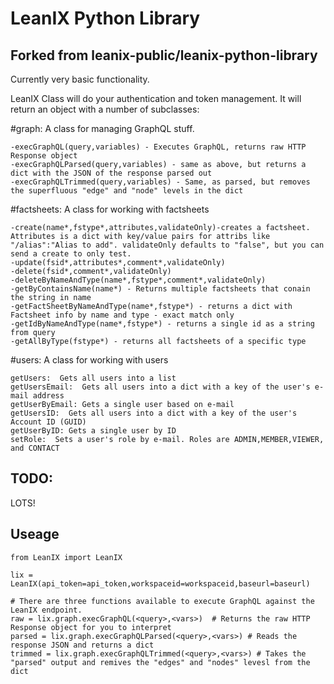 # LeanIX Python Library


## Forked from leanix-public/leanix-python-library

Currently very basic functionality.

LeanIX Class will do your authentication and token management.  It will return an object with a number of subclasses:

#graph: A class for managing GraphQL stuff.
```
-execGraphQL(query,variables) - Executes GraphQL, returns raw HTTP Response object
-execGraphQLParsed(query,variables) - same as above, but returns a dict with the JSON of the response parsed out
-execGraphQLTrimmed(query,variables) - Same, as parsed, but removes the superfluous "edge" and "node" levels in the dict
```
#factsheets: A class for working with factsheets
```
-create(name*,fstype*,attributes,validateOnly)-creates a factsheet. Attributes is a dict with key/value pairs for attribs like "/alias":"Alias to add". validateOnly defaults to "false", but you can send a create to only test.
-update(fsid*,attributes*,comment*,validateOnly)
-delete(fsid*,comment*,validateOnly)
-deleteByNameAndType(name*,fstype*,comment*,validateOnly)
-getByContainsName(name*) - Returns multiple factsheets that conain the string in name
-getFactSheetByNameAndType(name*,fstype*) - returns a dict with Factsheet info by name and type - exact match only
-getIdByNameAndType(name*,fstype*) - returns a single id as a string from query
-getAllByType(fstype*) - returns all factsheets of a specific type
```

#users:  A class for working with users
```
getUsers:  Gets all users into a list
getUsersEmail:  Gets all users into a dict with a key of the user's e-mail address
getUserByEmail: Gets a single user based on e-mail
getUsersID:  Gets all users into a dict with a key of the user's Account ID (GUID)
getUserByID: Gets a single user by ID
setRole:  Sets a user's role by e-mail. Roles are ADMIN,MEMBER,VIEWER, and CONTACT

```
TODO:
------
LOTS!

Useage
------
```
from LeanIX import LeanIX  

lix = LeanIX(api_token=api_token,workspaceid=workspaceid,baseurl=baseurl)  

# There are three functions available to execute GraphQL against the LeanIX endpoint.   
raw = lix.graph.execGraphQL(<query>,<vars>)  # Returns the raw HTTP Response object for you to interpret  
parsed = lix.graph.execGraphQLParsed(<query>,<vars>) # Reads the response JSON and returns a dict  
trimmed = lix.graph.execGraphQLTrimmed(<query>,<vars>) # Takes the "parsed" output and remives the "edges" and "nodes" levesl from the dict  
```



